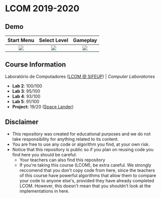 # LCOM 2019-2020

## Demo

| Start Menu | Select Level | Gameplay |
| :--------: | :----------: | :-----:  | 
| ![](https://i.imgur.com/O0nGcdp.png) | ![](https://i.imgur.com/1voO8pO.png) | ![](https://i.imgur.com/IjfWYzB.png) |


## Course Information

Laboratório de Computadores ([LCOM @ SiFEUP](https://sigarra.up.pt/feup/pt/ucurr_geral.ficha_uc_view?pv_ocorrencia_id=419993)) | *Computer Laboratories*

- **Lab 2**: 100/100
- **Lab 3**: 95/100
- **Lab 4**: 93/100
- **Lab 5**: 91/100
- **Project:** 19/20 ([Space Lander](proj/doc/report.pdf))

## Disclaimer

- This repository was created for educational purposes and we do not take responsibility for anything related to its content.
- You are free to use any code or algorithm you find, at your own risk.
- Notice that this repository is public so if you plan on reusing code you find here you should be careful:
  - Your teachers can also find this repository
  - If you're taking this course (LCOM), be extra careful. We strongly reccomend that you don't copy code from here, since the teachers of this course have powerful algorithms that allow them to compare your code to anyone else's, provided they have already completed LCOM. However, this doesn't mean that you shouldn't look at the implementations in here.
